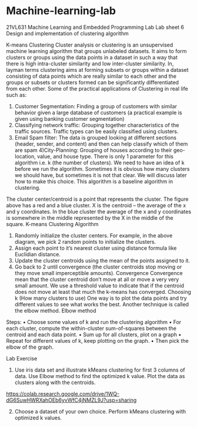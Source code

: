 # Machine-learning-lab
21VL631  Machine Learning and Embedded Programming Lab
Lab sheet 6
Design and implementation of clustering algorithm
 
K-means Clustering
Cluster analysis or clustering is an unsupervised machine learning algorithm that groups unlabeled datasets. It aims to form clusters or groups using the data points in a dataset in such a way that there is high intra-cluster similarity and low inter-cluster similarity. In, layman terms clustering aims at forming subsets or groups within a dataset consisting of data points which are really similar to each other and the groups or subsets or clusters formed can be significantly differentiated from each other.
Some of the practical applications of Clustering in real life such as:
1) Customer Segmentation: Finding a group of customers with similar behavior given a large database of customers (a practical example is given using banking customer segmentation)
2) Classifying network traffic: Grouping together characteristics of the traffic sources. Traffic types can be easily classified using clusters.
3) Email Spam filter: The data is grouped looking at different sections (header, sender, and content) and then can help classify which of them are spam
4)City-Planning: Grouping of houses according to their geo-location, value, and house type.
There is only 1 parameter for this algorithm i.e. k (the number of clusters). We need to have an idea of k before we run the algorithm. Sometimes it is obvious how many clusters we should have, but sometimes it is not that clear. We will discuss later how to make this choice.
This algorithm is a baseline algorithm in clustering.
 

The cluster center/centroid is a point that represents the cluster. The figure above has a red and a blue cluster. X is the centroid – the average of the x and y coordinates. In the blue cluster the average of the x and y coordinates is somewhere in the middle represented by the X in the middle of the square.
 K-means Clustering Algorithm
1. Randomly initialize the cluster centers. For example, in the above diagram, we pick 2 random points to initialize the clusters.
2. Assign each point to it’s nearest cluster using distance formula like Euclidian distance.
3. Update the cluster centroids using the mean of the points assigned to it.
4. Go back to 2 until convergence (the cluster centroids stop moving or they move small imperceptible amounts).
Convergence
Convergence mean that the cluster centroid don’t move at all or move a very very small amount. We use a threshold value to indicate that if the centroid does not move at least that much the k-means has converged.
Choosing k (How many clusters to use)
One way is to plot the data points and try different values to see what works the best. Another technique is called the elbow method.
Elbow method
 
Steps:
•	Choose some values of k and run the clustering algorithm
•	For each cluster, compute the within-cluster sum-of-squares between the centroid and each data point.
•	Sum up for all clusters, plot on a graph
•	Repeat for different values of k, keep plotting on the graph.
•	Then pick the elbow of the graph.



Lab Exercise
1. Use iris data set and illustrate kMeans clustering for first 3 columns of data. Use Elbow method to find the optimized k value. Plot the data as clusters along with the centroids.

https://colab.research.google.com/drive/1WQ-dG6SuwHWRXahOEb6yvWfC4jNMZL9J?usp=sharing 

2. Choose a dataset of your own choice. Perform kMeans clustering with optimized k values.
